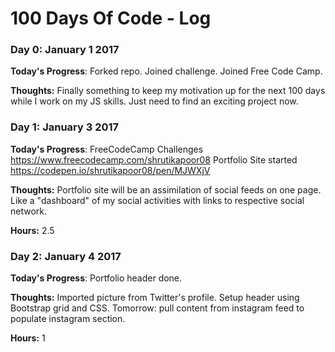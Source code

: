 # 100 Days Of Code - Log

### Day 0: January 1 2017

**Today's Progress**: Forked repo. Joined challenge. Joined Free Code Camp. 

**Thoughts:** Finally something to keep my motivation up for the next 100 days while I work on my JS skills. Just need to find an exciting project now.

### Day 1: January 3 2017

**Today's Progress**: FreeCodeCamp Challenges https://www.freecodecamp.com/shrutikapoor08
Portfolio Site started https://codepen.io/shrutikapoor08/pen/MJWXjV 

**Thoughts:** Portfolio site will be an assimilation of social feeds on one page. Like a "dashboard" of my social activities with links to respective social network. 

**Hours:** 2.5

### Day 2: January 4 2017

**Today's Progress**: Portfolio header done. 

**Thoughts:** Imported picture from Twitter's profile. Setup header using Bootstrap grid and CSS. Tomorrow: pull content from instagram feed to populate instagram section. 

**Hours:** 1
